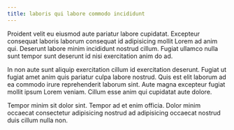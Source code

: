 ```yaml
---
title: laboris qui labore commodo incididunt
---
```


Proident velit eu eiusmod aute pariatur labore cupidatat. Excepteur consequat laboris laborum consequat id adipisicing mollit Lorem ad anim qui. Deserunt labore minim incididunt nostrud cillum. Fugiat ullamco nulla sunt tempor sunt deserunt id nisi exercitation anim do ad.

In non aute sunt aliquip exercitation cillum id exercitation deserunt. Fugiat ut fugiat amet anim quis pariatur culpa labore nostrud. Quis est elit laborum ad ea commodo irure reprehenderit laborum sint. Aute magna excepteur fugiat mollit ipsum Lorem veniam. Cillum esse anim qui cupidatat aute dolore.

Tempor minim sit dolor sint. Tempor ad et enim officia. Dolor minim occaecat consectetur adipisicing nostrud ad adipisicing occaecat nostrud duis cillum nulla non.